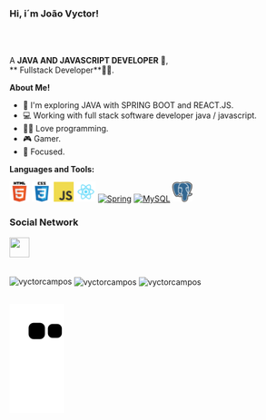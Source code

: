 <h3 title="hehehe"> Hi, i´m João Vyctor!</h3>

<a href="www.linkedin.com/in/vyctorcampos">
</a>
<br />
<br />

A **JAVA AND JAVASCRIPT DEVELOPER**  🚀,
  <br/> ** Fullstack Developer**👩‍💻. 
  
 
**About Me!**

- 🌱 I'm exploring JAVA with SPRING BOOT and REACT.JS.
- 💻 Working with full stack software developer java / javascript.
- 👨‍💻 Love programming.
- 🎮 Gamer.
- 🎯 Focused.



**Languages and Tools:**  


[<img alt="HTML5" width="35" src="https://raw.githubusercontent.com/github/explore/80688e429a7d4ef2fca1e82350fe8e3517d3494d/topics/html/html.png" />](https://www.w3schools.com/html/)
[<img alt="CSS3" width="35" src="https://raw.githubusercontent.com/github/explore/80688e429a7d4ef2fca1e82350fe8e3517d3494d/topics/css/css.png" />](https://developer.mozilla.org/pt-BR/docs/Web/CSS)
[<img alt="JavaScript" width="35" src="https://raw.githubusercontent.com/github/explore/80688e429a7d4ef2fca1e82350fe8e3517d3494d/topics/javascript/javascript.png" />](https://sass-lang.com/)
[<img alt="React" width="35" src="https://raw.githubusercontent.com/github/explore/80688e429a7d4ef2fca1e82350fe8e3517d3494d/topics/react/react.png" />](https://pt-br.reactjs.org/)
[<img alt="Spring" width="35" src="https://image.pngaaa.com/238/5473238-middle.png" />]([https://www.microsoft.com/pt-br/sql-server/](https://docs.spring.io/spring-framework/reference/index.html))
[<img alt="MySQL" width="35" src="https://img2.gratispng.com/20180519/svv/kisspng-mysql-database-dump-computer-icons-5b00379f39bc81.8835568115267408952365.jpg" />](https://www.mysql.com/)
[<img alt="Postgresql" width="35" src="https://raw.githubusercontent.com/github/explore/80688e429a7d4ef2fca1e82350fe8e3517d3494d/topics/postgresql/postgresql.png" />](https://www.postgresql.org/)

### Social Network

[<img width="35" height="35" src="https://cdn.jsdelivr.net/npm/simple-icons@v3/icons/linkedin.svg">](https://www.linkedin.com/in/vyctorcampos/)

<br />
  
<img src="https://github-readme-stats.vercel.app/api?username=vyctorcampos&show_icons=true&hide_border=true&count_private=true&theme=shades-of-purple&icon_color=fad000" alt="vyctorcampos">
<img align="center" src="https://github-readme-streak-stats.herokuapp.com/?user=vyctorcampos&count_private=true&theme=radical" alt="vyctorcampos" />
<img align="center" width=500 src="https://github-readme-stats.vercel.app/api/top-langs/?username=vyctorcampos&count_private=true&theme=radical" alt="vyctorcampos" />

![Snake animation](https://github.com/rafaballerini/rafaballerini/blob/output/github-contribution-grid-snake.svg)
----

